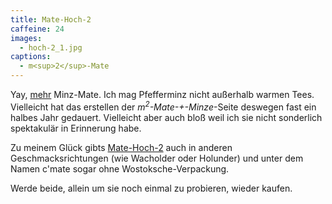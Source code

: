 ```yaml
---
title: Mate-Hoch-2
caffeine: 24
images:
  - hoch-2_1.jpg
captions:
  - m<sup>2</sup>-Mate
---
```


Yay, [mehr](/mate/lux.html) Minz-Mate. Ich mag Pfefferminz nicht außerhalb warmen Tees. Vielleicht hat das erstellen der *m<sup>2</sup>-Mate-+-Minze*-Seite deswegen fast ein halbes Jahr gedauert. Vielleicht aber auch bloß weil ich sie nicht sonderlich spektakulär in Erinnerung habe.

Zu meinem Glück gibts [Mate-Hoch-2](http://mate-hoch-2.de/) auch in anderen Geschmacksrichtungen (wie Wacholder oder Holunder) und unter dem Namen c'mate sogar ohne Wostoksche-Verpackung.

Werde beide, allein um sie noch einmal zu probieren, wieder kaufen.
